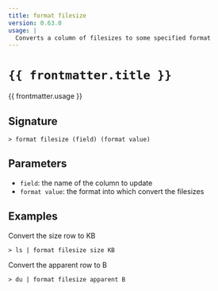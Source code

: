 ```yaml
---
title: format filesize
version: 0.63.0
usage: |
  Converts a column of filesizes to some specified format
---
```


<script>
  import { usePageFrontmatter } from '@vuepress/client';
  export default { computed: { frontmatter() { return usePageFrontmatter().value; } } }
</script>

# <code>{{ frontmatter.title }}</code>

<div style='white-space: pre-wrap;'>{{ frontmatter.usage }}</div>

## Signature

```> format filesize (field) (format value)```

## Parameters

 -  `field`: the name of the column to update
 -  `format value`: the format into which convert the filesizes

## Examples

Convert the size row to KB
```shell
> ls | format filesize size KB
```

Convert the apparent row to B
```shell
> du | format filesize apparent B
```
